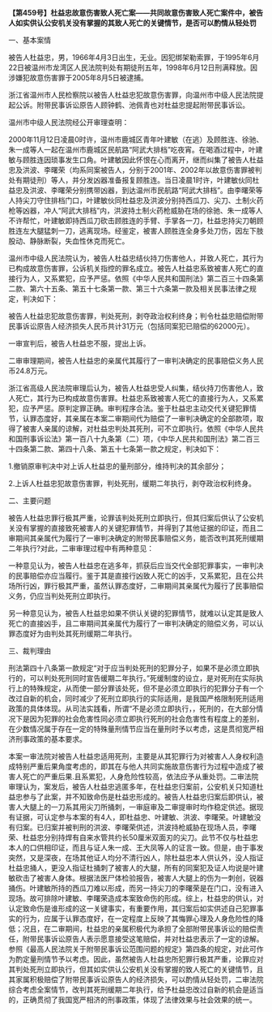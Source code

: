 **【第459号】杜益忠故意伤害致人死亡案——共同故意伤害致人死亡案件中，被告人如实供认公安机关没有掌握的其致人死亡的关键情节，是否可以酌情从轻处罚**

一、基本案情

被告人杜益忠，男，1966年4月3日出生，无业。因犯绑架勒索罪，于1995年6月22日被温州市龙湾区人民法院判处有期徒刑五年，1998年6月12日刑满释放。因涉嫌犯故意伤害罪于2005年8月5日被逮捕。

浙江省温州市人民检察院以被告人杜益忠犯故意伤害罪，向温州市中级人民法院提起公诉。附带民事诉讼原告人顾钟鹤、池佩青也对杜益忠提起附带民事诉讼。

温州市中级人民法院经公开审理查明：

2000年11月12日凌晨0时许，温州市鹿城区青年叶建敏（在逃）及顾胜连、徐驰、朱一成等人一起在温州市鹿城区民航路“阿武大排档”吃夜宵。在喝酒过程中，叶建敏与顾胜连因琐事发生口角。叶建敏因此怀恨在心而离开，继而纠集了被告人杜益忠及洪波、李曙荣（均系同案被告人，分别于2001年、2002年以故意伤害罪被判处有期徒刑）等人，并分发凶器准备报复顾胜连。当日凌晨1时许，叶建敏伙同杜益忠及洪波、李曙荣分别携带凶器，到达温州市民航路“阿武大排档”。由李曙荣等人持尖刀守住排档门口，叶建敏伙同杜益忠及洪波分别持西瓜刀、尖刀、土制火药枪等凶器，冲人“阿武大排档”内，洪波持土制火药枪威胁在场的徐驰、朱一成等人不许帮忙，叶建敏即持西瓜刀砍击顾胜连的手臂、手掌各一刀，杜益忠持尖刀朝顾胜连左大腿猛刺一刀，逃离现场。经鉴定，被害人顾胜连全身多处刀伤，因左下肢股动、静脉断裂，失血性休克而死亡。

温州市中级人民法院认为，被告人杜益忠结伙持刀伤害他人，并致人死亡，其行为已构成故意伤害罪，公诉机关指控的罪名成立。被告人杜益忠系致被害人死亡的直接行为人，又系累犯，应予严惩。依照《中华人民共和国刑法》第二百三十四条第二款、第六十五条、第五十七条第一款、第三十六条第一款及相关民事法律之规定，判决如下：

被告人杜益忠犯故意伤害罪，判处死刑，剥夺政治权利终身；判令杜益忠赔偿附带民事诉讼原告人经济损失人民币共计31万元（包括同案犯已赔偿的62000元）。

一审宣判后，被告人杜益忠不服，提出上诉。

二审审理期间，被告人杜益忠的亲属代其履行了一审判决确定的民事赔偿义务人民币24.8万元。

浙江省高级人民法院审理后认为，被告人杜益忠受人纠集，结伙持刀伤害他人，致人死亡，其行为已构成故意伤害罪。杜益忠系致被害人死亡的直接行为人，又系累犯，应予严惩。原判定罪正确。审判程序合法。鉴于杜益忠主动交代关键犯罪情节，认罪态度好，其亲属在本案二审期间代为赔偿了一审判决确定的全部款项，取得了被害人亲属的谅解，对杜益忠判处其死刑，可不立即执行。依照《中华人民共和国刑事诉讼法》第一百八十九条第（二）项，《中华人民共和国刑法》第二百三十四条第二款、第四十八条、第五十七条第一款之规定，判决如下：

1.撤销原审判决中对上诉人杜益忠的量刑部分，维持判决的其余部分；

2.上诉人杜益忠犯故意伤害罪，判处死刑，缓期二年执行，剥夺政治权利终身。

二、主要问题

被告人杜益忠罪行极其严重，论罪该判处死刑立即执行，但其归案后供认了公安机关没有掌握的直接致死被害人的关键犯罪情节，并得到了其他证据的印证，而且二审期间其亲属代为履行了一审判决确定的附带民事赔偿义务，能否改判其死刑缓期二年执行?对此，二审审理过程中有两种意见：

一种意见认为，被告人杜益忠在逃多年，抓获后应当交代全部犯罪事实，一审判决的民事赔偿亦应当履行。鉴于其是直接行凶致人死亡的凶手，又系累犯，且在公共场所行凶，罪行极其严重，虽然认罪态度好，二审期间其亲属代为履行了民事赔偿义务，仍应当判处死刑立即执行。

另一种意见认为，被告人杜益忠如果不供认关键的犯罪情节，就难以认定其是致人死亡的直接凶手，且二审期间其亲属代为履行了一审判决确定的赔偿义务，可以认罪态度好为由判处其死刑缓期二年执行。

三、裁判理由

刑法第四十八条第一款规定“对于应当判处死刑的犯罪分子，如果不是必须立即执行的，可以判处死刑同时宣告缓期二年执行。”死缓制度的设立，是对死刑在实际执行上的特殊规定，从而使一部分罪该处死，但不是必须立即执行的犯罪分子有一个改过自新的机会，同时减少了死刑立即执行的实际适用，是我国严格限制死刑适用政策的具体体现。从司法实践看，所谓“不是必须立即执行，，死刑的，在大部分情况下是因为犯罪的社会危害性同必须立即执行死刑的社会危害性有程度上的差别，在少数情况属于存在一定的特殊量刑情节应当在量刑时予以考虑，这是贯彻宽严相济刑事政策的基本要求。

本案一审法院对被告人杜益忠适用死刑，主要是从其犯罪行为对被害人人身权利造成特别严重后果角度考虑的，即其在与他人共同实施故意伤害行为过程中造成了被害人死亡的严重后果.且系累犯，人身危险性较高，依法应予从重处罚。二审法院审理认为，案发后，被告人杜益忠逃匿多年，在杜益忠归案前，公安机关只知道杜益忠参与了此案，并不知致命伤是杜益忠形成的。被告人杜益忠归案后即供认，被害人大腿上的一刀系其用尖刀所捅刺，一审庭审及二审提审时均作稳定供述。据现有证据，可认定参与本案的有4人，即杜益忠、叶建敏、洪波、李曙荣。叶建敏没有归案。已归案并被判刑的洪波、李曙荣供述，洪波持枪威胁在现场人员，李曙荣、杜益忠分别持焊有自来水管共约长50厘米双面刃的尖刀。此节不仅与杜益忠本人的口供相印证，而且与证人朱一成、王大凤等人的证言一致。但是，由于事发突然，又是深夜，在场其他证人均分不清行凶人，除杜益忠本人供认外，没人指证杜益忠捅人，更没人指证杜捅刺了被害人的大腿，所有的同案犯及证人均说是叶建敏砍击了被害人身体。根据法医尸体检验报告，被害人大腿上的伤为一刺创，锐器捅伤。叶建敏所持的西瓜刀难以形成，而另一持尖刀的李曙荣是在门口，没有进入现场。故可排除叶建敏、李曙荣造成本案致命伤的形成。综上，杜益忠的供认，对认定致命伤是谁形成的这一关键事实，有重要作用，其归案后如实供述自己犯罪事实的行为，应属于认罪态度好，在一定程度上反映了其悔罪心理及人身危险性的降低；况且，在二审期间，杜益忠的亲属积极代为承担了全部附带民事诉讼的赔偿责任，附带民事诉讼原告人表示愿意接受这笔赔偿，并对杜益忠表示了一定的谅解。参照《最高人民法院关于附带民事诉讼范围问题的规定》第四条的规定，对此可作为酌定量刑情节予以考虑。因此，虽然被告人杜益忠所犯罪行极其严重，论罪应对其判处死刑立即执行，但其如实供认公安机关没有掌握的致人死亡的关键情节，且其家属积极赔偿了附带民事诉讼原告人的经济损失，可以酌情从轻处罚，二审法院综合考虑全案情节，改判其死刑缓期二年执行，给予杜益忠改过自新的机会是适当的，正确贯彻了我国宽严相济的刑事政策，体现了法律效果与社会效果的统一。
